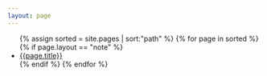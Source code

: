 ```yaml
---
layout: page
---
```


<div class="well well-sm">
  <ul class="nav nav-pills">
  {% assign sorted = site.pages | sort:"path" %}
  {% for page in sorted %}
    {% if page.layout == "note" %}
      <li><a href="{{page.url}}">{{page.title}}</a></li>
    {% endif %}
  {% endfor %}
  </ul>
</div>
